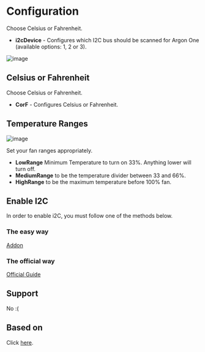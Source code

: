 # Configuration

Choose Celsius or Fahrenheit.

- **i2cDevice** - Configures which I2C bus should be scanned for Argon One (available options: 1, 2 or 3). 

![image](https://user-images.githubusercontent.com/62244838/161707733-20389fc7-d9f7-46f4-ac33-46234923e069.png)

## Celsius or Fahrenheit

Choose Celsius or Fahrenheit.

- **CorF** - Configures Celsius or Fahrenheit.

## Temperature Ranges

![image](https://raw.githubusercontent.com/adamoutler/HassOSArgonOneAddon/main/gitResources/FanRangeExplaination.png)

Set your fan ranges appropriately.

- **LowRange** Minimum Temperature to turn on 33%. Anything lower will turn off.
- **MediumRange** to be the temperature divider between 33 and 66%.
- **HighRange** to be the maximum temperature before 100% fan.

## Enable I2C

In order to enable i2C, you must follow one of the methods below.

### The easy way

[Addon](https://community.home-assistant.io/t/add-on-hassos-i2c-configurator/264167)

### The official way

[Official Guide](https://www.home-assistant.io/hassio/enable_i2c/)

## Support

No :(

## Based on
Click [here](https://community.home-assistant.io/t/argon-one-active-cooling-addon/262598/8).
